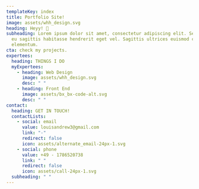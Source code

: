 ```yaml
---
templateKey: index
title: Portfolio Site!
image: assets/whh_design.svg
heading: Heyy! 🤙️
subheading: Lorem ipsum dolor sit amet, consectetur adipiscing elit. Sem gravida
  eu sagittis habitasse hendrerit eget vel. Sagittis ultrices euismod cras
  elementum.
cta: check my projects.
expertees:
  heading: THINGS I DO
  myExpertees:
    - heading: Web Design
      image: assets/whh_design.svg
      desc: " "
    - heading: Front End
      image: assets/bx_bx-code-alt.svg
      desc: " "
contact:
  heading: GET IN TOUCH!
  contactLists:
    - social: email
      value: louisandrew3@gmail.com
      link: "-"
      redirect: false
      icon: assets/alternate_email-24px-1.svg
    - social: phone
      value: +49 - 1786520738
      link: " "
      redirect: false
      icon: assets/call-24px-1.svg
  subheading: " "
---
```

